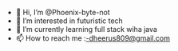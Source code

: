 - 👋 Hi, I’m @Phoenix-byte-not
- 👀 I’m interested in futuristic tech
- 🌱 I’m currently learning full stack wiha java
- 📫 How to reach me :-dheerus809@gmail.com

<!---
Phoenix-byte-not/Phoenix-byte-not is a ✨ special ✨ repository because its `README.md` (this file) appears on your GitHub profile.
You can click the Preview link to take a look at your changes.
--->
